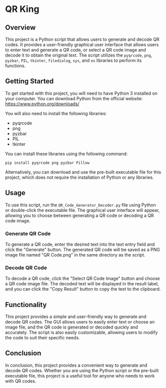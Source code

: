 # QR King

## Overview
This project is a Python script that allows users to generate and decode QR codes. It provides a user-friendly graphical user interface that allows users to enter text and generate a QR code, or select a QR code image and decode it to obtain the original text. The script utilizes the `pyqrcode`, `png`, `pyzbar`, `PIL`, `tkinter`, `filedialog`, `sys`, and `os` libraries to perform its functions.

## Getting Started
To get started with this project, you will need to have Python 3 installed on your computer. You can download Python from the official website: https://www.python.org/downloads/

You will also need to install the following libraries:
- pyqrcode
- png
- pyzbar
- PIL
- tkinter

You can install these libraries using the following command:
```
pip install pyqrcode png pyzbar Pillow
```
Alternatively, you can download and use the pre-built executable file for this project, which does not require the installation of Python or any libraries.

## Usage
To use this script, run the `QR_Code_Generator_Decoder.py` file using Python or double-click the executable file. The graphical user interface will appear, allowing you to choose between generating a QR code or decoding a QR code image.

### Generate QR Code
To generate a QR code, enter the desired text into the text entry field and click the "Generate" button. The generated QR code will be saved as a PNG image file named "QR Code.png" in the same directory as the script.

### Decode QR Code
To decode a QR code, click the "Select QR Code Image" button and choose a QR code image file. The decoded text will be displayed in the result label, and you can click the "Copy Result" button to copy the text to the clipboard.

## Functionality
This project provides a simple and user-friendly way to generate and decode QR codes. The GUI allows users to easily enter text or choose an image file, and the QR code is generated or decoded quickly and accurately. The script is also easily customizable, allowing users to modify the code to suit their specific needs.

## Conclusion
In conclusion, this project provides a convenient way to generate and decode QR codes. Whether you are using the Python script or the pre-built executable file, this project is a useful tool for anyone who needs to work with QR codes.